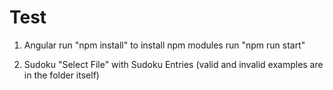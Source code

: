 # Test

1) Angular
  run "npm install" to install npm modules
  run "npm run start"

2) Sudoku
  "Select File" with Sudoku Entries (valid and invalid examples are in the folder itself)